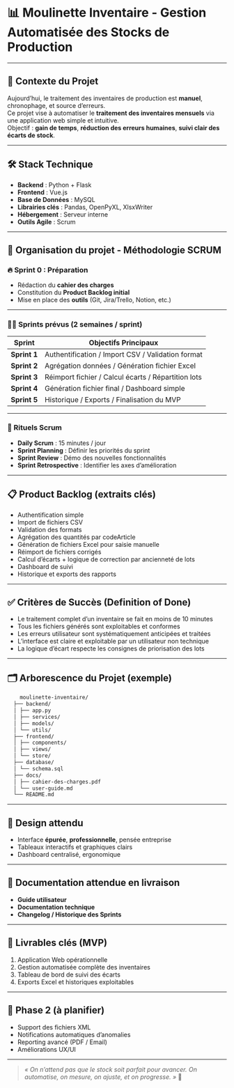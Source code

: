 # 📊 Moulinette Inventaire - Gestion Automatisée des Stocks de Production

---

## 🚀 Contexte du Projet
Aujourd’hui, le traitement des inventaires de production est **manuel**, chronophage, et source d’erreurs.  
Ce projet vise à automatiser le **traitement des inventaires mensuels** via une application web simple et intuitive.  
Objectif : **gain de temps**, **réduction des erreurs humaines**, **suivi clair des écarts de stock**.

---

## 🛠️ Stack Technique
- **Backend** : Python + Flask  
- **Frontend** : Vue.js  
- **Base de Données** : MySQL  
- **Librairies clés** : Pandas, OpenPyXL, XlsxWriter  
- **Hébergement** : Serveur interne  
- **Outils Agile** : Scrum

---

## 📅 Organisation du projet - Méthodologie **SCRUM**

### 🔥 Sprint 0 : Préparation
- Rédaction du **cahier des charges**
- Constitution du **Product Backlog initial**
- Mise en place des **outils** (Git, Jira/Trello, Notion, etc.)

---

### 🏃‍♂️ Sprints prévus (2 semaines / sprint)

| Sprint      | Objectifs Principaux                              |
|-------------|----------------------------------------------------|
| **Sprint 1** | Authentification / Import CSV / Validation format   |
| **Sprint 2** | Agrégation données / Génération fichier Excel       |
| **Sprint 3** | Réimport fichier / Calcul écarts / Répartition lots |
| **Sprint 4** | Génération fichier final / Dashboard simple         |
| **Sprint 5** | Historique / Exports / Finalisation du MVP          |

---

### 🔄 Rituels Scrum
- **Daily Scrum** : 15 minutes / jour
- **Sprint Planning** : Définir les priorités du sprint
- **Sprint Review** : Démo des nouvelles fonctionnalités
- **Sprint Retrospective** : Identifier les axes d’amélioration

---

## 📋 Product Backlog (extraits clés)

- Authentification simple
- Import de fichiers CSV
- Validation des formats
- Agrégation des quantités par codeArticle
- Génération de fichiers Excel pour saisie manuelle
- Réimport de fichiers corrigés
- Calcul d’écarts + logique de correction par ancienneté de lots
- Dashboard de suivi
- Historique et exports des rapports

---

## ✅ Critères de Succès (Definition of Done)
- Le traitement complet d’un inventaire se fait en moins de 10 minutes
- Tous les fichiers générés sont exploitables et conformes
- Les erreurs utilisateur sont systématiquement anticipées et traitées
- L’interface est claire et exploitable par un utilisateur non technique
- La logique d’écart respecte les consignes de priorisation des lots

---

## 🗂️ Arborescence du Projet (exemple)
```bash
    moulinette-inventaire/
  ├── backend/
  │ ├── app.py
  │ ├── services/
  │ ├── models/
  │ └── utils/
  ├── frontend/
  │ ├── components/
  │ ├── views/
  │ └── store/
  ├── database/
  │ └── schema.sql
  ├── docs/
  │ ├── cahier-des-charges.pdf
  │ └── user-guide.md
  └── README.md
```


---

## 🎨 Design attendu
- Interface **épurée**, **professionnelle**, pensée entreprise
- Tableaux interactifs et graphiques clairs
- Dashboard centralisé, ergonomique

---

## 📄 Documentation attendue en livraison
- **Guide utilisateur**
- **Documentation technique**
- **Changelog / Historique des Sprints**

---

## 📌 Livrables clés (MVP)
1. Application Web opérationnelle
2. Gestion automatisée complète des inventaires
3. Tableau de bord de suivi des écarts
4. Exports Excel et historiques exploitables

---

## 🔮 Phase 2 (à planifier)
- Support des fichiers XML
- Notifications automatiques d’anomalies
- Reporting avancé (PDF / Email)
- Améliorations UX/UI

---

> _« On n’attend pas que le stock soit parfait pour avancer. On automatise, on mesure, on ajuste, et on progresse. »_ 🚀
